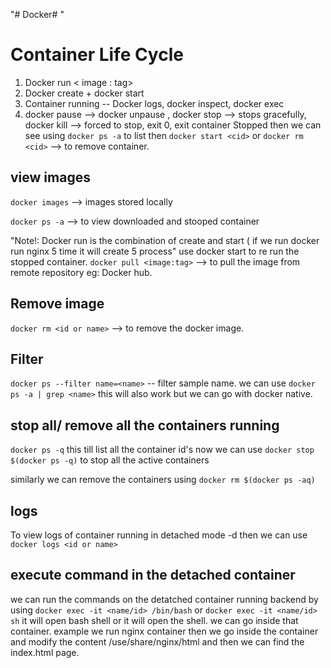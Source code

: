 "# Docker# "

# Container Life Cycle

1) Docker run < image : tag>
2) Docker create + docker start
3) Container running -- Docker logs, docker inspect, docker exec
4) docker pause <cid> --> docker unpause <cid> , docker stop <cid> --> stops gracefully, docker kill <cid> --> forced to stop, exit 0, exit <non zero>
container Stopped then we can see using `docker ps -a` to list
then `docker start <cid>`
or `docker rm <cid>` --> to remove container.


## view images
`docker images` --> images stored locally

`docker ps -a` --> to view downloaded and stooped container

"Note!: Docker run is the combination of create and start ( if we run docker run nginx 5 time it will create 5 process"
use docker start to re run the stopped container.
`docker pull <image:tag>` --> to pull the image from remote repository eg: Docker hub.

## Remove image
`docker rm <id or name>` --> to remove the docker image.

## Filter
`docker ps --filter name=<name>` -- filter sample name.
we can use `docker ps -a | grep <name>` this will also work but we can go with docker native.

## stop all/ remove all the containers running
`docker ps -q` this till list all the container id's
now we can use `docker stop $(docker ps -q)` to stop all the active containers

similarly we can remove the containers using
`docker rm $(docker ps -aq)`

## logs
To view logs of container running in detached mode -d then we can  use `docker logs <id or name>`

## execute command in the detached container
we can run the commands on the detatched container running backend by using
`docker exec -it <name/id> /bin/bash` or `docker exec -it <name/id> sh` it will open bash shell or it will open the shell.
we can go inside that container.
example we run nginx container then we go inside the container and modify the content /use/share/nginx/html and then we can find the index.html page.

